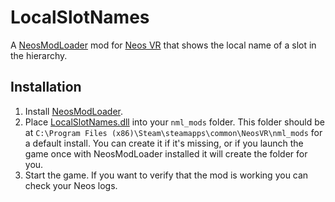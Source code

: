 # LocalSlotNames

A [NeosModLoader](https://github.com/zkxs/NeosModLoader) mod for [Neos VR](https://neos.com/) that shows the local name of a slot in the hierarchy. 

## Installation
1. Install [NeosModLoader](https://github.com/zkxs/NeosModLoader).
1. Place [LocalSlotNames.dll](https://github.com/eia485/NeosLocalSlotNames/releases/latest/download/LocalSlotNames.dll) into your `nml_mods` folder. This folder should be at `C:\Program Files (x86)\Steam\steamapps\common\NeosVR\nml_mods` for a default install. You can create it if it's missing, or if you launch the game once with NeosModLoader installed it will create the folder for you.
1. Start the game. If you want to verify that the mod is working you can check your Neos logs.